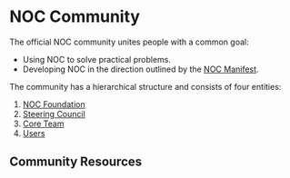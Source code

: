 # NOC Community

The official NOC community unites people with a common goal:

* Using NOC to solve practical problems.
* Developing NOC in the direction outlined by the [NOC Manifest](../noc-manifest/index.md).

The community has a hierarchical structure and consists of four entities:

1. [NOC Foundation](foundation.md)
2. [Steering Council](steering-council.md)
3. [Core Team](core-team.md)
4. [Users](users.md)

## Community Resources
